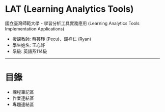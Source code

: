 LAT (Learning Analytics Tools)
======
國立臺灣師範大學 - 學習分析工具實務應用 (Learning Analytics Tools Implementation Applications)
- 授課教師: 蔡芸琤 (Pecu)、鐘祥仁 (Ryan)
- 學生姓名: 王心妤
- 系級: 英語系114級
----------
目錄
====
* 課程筆記區
* 作業連結區
* 專題連結區
